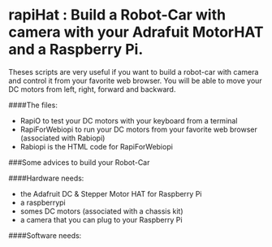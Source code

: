 # rapiHat : Build a Robot-Car with camera with your Adrafuit MotorHAT and a Raspberry Pi.

Theses scripts are very useful if you want to build a robot-car with camera and control it from your favorite web browser. You will be able to move your DC motors from left, right, forward and backward.  

####The files:
* RapiO to test your DC motors with your keyboard from a terminal
* RapiForWebiopi to run your DC motors from your favorite web browser (associated with Rabiopi)
* Rabiopi is the HTML code for RapiForWebiopi

###Some advices to build your Robot-Car

####Hardware needs: 
* the Adafruit DC & Stepper Motor HAT for Raspberry Pi
* a raspberrypi
* somes DC motors (associated with a chassis kit)
* a camera that you can plug to your Raspberry Pi

####Software needs: 
